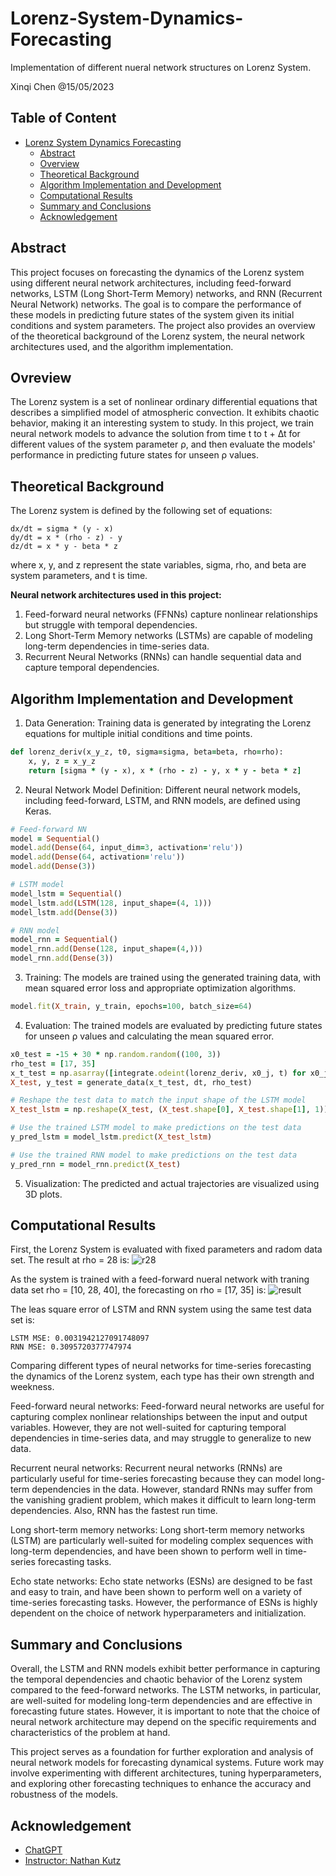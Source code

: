 # Lorenz-System-Dynamics-Forecasting
Implementation of different nueral network structures on Lorenz System.

</p>
Xinqi Chen @15/05/2023 

## Table of Content
- [Lorenz System Dynamics Forecasting](#lorenz-system-dynamics-forecasting)
  - [Abstract](#abstract)
  - [Overview](#overview)
  - [Theoretical Background](#theoretical-background)
  - [Algorithm Implementation and Development](#algorithm-implementation-and-development)
  - [Computational Results](#computational-results)
  - [Summary and Conclusions](#summary-and-conclusions)
  - [Acknowledgement](#acknowledgement)
  
## Abstract
This project focuses on forecasting the dynamics of the Lorenz system using different neural network architectures, including feed-forward networks, LSTM (Long Short-Term Memory) networks, and RNN (Recurrent Neural Network) networks. The goal is to compare the performance of these models in predicting future states of the system given its initial conditions and system parameters. The project also provides an overview of the theoretical background of the Lorenz system, the neural network architectures used, and the algorithm implementation.

## Ovreview
The Lorenz system is a set of nonlinear ordinary differential equations that describes a simplified model of atmospheric convection. It exhibits chaotic behavior, making it an interesting system to study. In this project, we train neural network models to advance the solution from time t to t + ∆t for different values of the system parameter ρ, and then evaluate the models' performance in predicting future states for unseen ρ values.

## Theoretical Background
The Lorenz system is defined by the following set of equations:
```
dx/dt = sigma * (y - x)
dy/dt = x * (rho - z) - y
dz/dt = x * y - beta * z
```
where x, y, and z represent the state variables, sigma, rho, and beta are system parameters, and t is time.

**Neural network architectures used in this project:**
1. Feed-forward neural networks (FFNNs) capture nonlinear relationships but struggle with temporal dependencies.
2. Long Short-Term Memory networks (LSTMs) are capable of modeling long-term dependencies in time-series data.
3. Recurrent Neural Networks (RNNs) can handle sequential data and capture temporal dependencies.

## Algorithm Implementation and Development
1. Data Generation: Training data is generated by integrating the Lorenz equations for multiple initial conditions and time points.
```ruby
def lorenz_deriv(x_y_z, t0, sigma=sigma, beta=beta, rho=rho):
    x, y, z = x_y_z
    return [sigma * (y - x), x * (rho - z) - y, x * y - beta * z]
```

2. Neural Network Model Definition: Different neural network models, including feed-forward, LSTM, and RNN models, are defined using Keras.
```ruby
# Feed-forward NN
model = Sequential()
model.add(Dense(64, input_dim=3, activation='relu'))
model.add(Dense(64, activation='relu'))
model.add(Dense(3))
```

```ruby
# LSTM model
model_lstm = Sequential()
model_lstm.add(LSTM(128, input_shape=(4, 1)))
model_lstm.add(Dense(3))
```

```ruby
# RNN model
model_rnn = Sequential()
model_rnn.add(Dense(128, input_shape=(4,)))
model_rnn.add(Dense(3))
```

3. Training: The models are trained using the generated training data, with mean squared error loss and appropriate optimization algorithms.
```ruby
model.fit(X_train, y_train, epochs=100, batch_size=64)
```

4. Evaluation: The trained models are evaluated by predicting future states for unseen ρ values and calculating the mean squared error.
```ruby
x0_test = -15 + 30 * np.random.random((100, 3))
rho_test = [17, 35]
x_t_test = np.asarray([integrate.odeint(lorenz_deriv, x0_j, t) for x0_j in x0_test])
X_test, y_test = generate_data(x_t_test, dt, rho_test)

# Reshape the test data to match the input shape of the LSTM model
X_test_lstm = np.reshape(X_test, (X_test.shape[0], X_test.shape[1], 1))

# Use the trained LSTM model to make predictions on the test data
y_pred_lstm = model_lstm.predict(X_test_lstm)

# Use the trained RNN model to make predictions on the test data
y_pred_rnn = model_rnn.predict(X_test)
```

5. Visualization: The predicted and actual trajectories are visualized using 3D plots.

## Computational Results
First, the Lorenz System is evaluated with fixed parameters and radom data set. The result at rho = 28 is:
![r28]()

As the system is trained with a feed-forward nueral network with traning data set rho = [10, 28, 40], the forecasting on rho = [17, 35] is:
![result]()

The leas square error of LSTM and RNN system using the same test data set is:
```
LSTM MSE: 0.0031942127091748097
RNN MSE: 0.3095720377747974
```

Comparing different types of neural networks for time-series forecasting the dynamics of the Lorenz system, each type has their own strength and weekness.

Feed-forward neural networks:
Feed-forward neural networks are useful for capturing complex nonlinear relationships between the input and output variables. However, they are not well-suited for capturing temporal dependencies in time-series data, and may struggle to generalize to new data.

Recurrent neural networks:
Recurrent neural networks (RNNs) are particularly useful for time-series forecasting because they can model long-term dependencies in the data. However, standard RNNs may suffer from the vanishing gradient problem, which makes it difficult to learn long-term dependencies. Also, RNN has the fastest run time.

Long short-term memory networks:
Long short-term memory networks (LSTM) are particularly well-suited for modeling complex sequences with long-term dependencies, and have been shown to perform well in time-series forecasting tasks.

Echo state networks:
Echo state networks (ESNs) are designed to be fast and easy to train, and have been shown to perform well on a variety of time-series forecasting tasks. However, the performance of ESNs is highly dependent on the choice of network hyperparameters and initialization.

## Summary and Conclusions
Overall, the LSTM and RNN models exhibit better performance in capturing the temporal dependencies and chaotic behavior of the Lorenz system compared to the feed-forward networks. The LSTM networks, in particular, are well-suited for modeling long-term dependencies and are effective in forecasting future states. However, it is important to note that the choice of neural network architecture may depend on the specific requirements and characteristics of the problem at hand.

This project serves as a foundation for further exploration and analysis of neural network models for forecasting dynamical systems. Future work may involve experimenting with different architectures, tuning hyperparameters, and exploring other forecasting techniques to enhance the accuracy and robustness of the models.

## Acknowledgement
- [ChatGPT](https://platform.openai.com/)
- [Instructor: Nathan Kutz](https://github.com/nathankutz)

